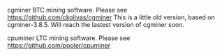 cgminer
BTC mining software. Please see https://github.com/ckolivas/cgminer
This is a little old version, based on cgminer-3.8.5. Will reach the lastest version of cgminer soon.

cpuminer
LTC mining software. Please see https://github.com/pooler/cpuminer
